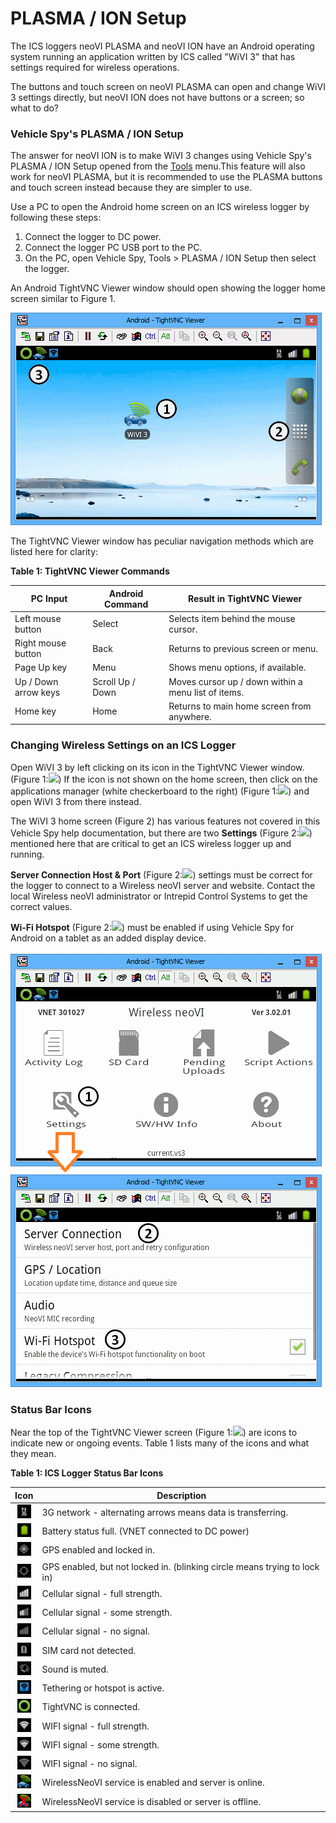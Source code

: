 # PLASMA / ION Setup

The ICS loggers neoVI PLASMA and neoVI ION have an Android operating system running an application written by ICS called "WiVI 3" that has settings required for wireless operations.

The buttons and touch screen on neoVI PLASMA can open and change WiVI 3 settings directly, but neoVI ION does not have buttons or a screen; so what to do?

### Vehicle Spy's PLASMA / ION Setup

The answer for neoVI ION is to make WiVI 3 changes using Vehicle Spy's PLASMA / ION Setup opened from the [Tools](./) menu.This feature will also work for neoVI PLASMA, but it is recommended to use the PLASMA buttons and touch screen instead because they are simpler to use.

Use a PC to open the Android home screen on an ICS wireless logger by following these steps:

1. Connect the logger to DC power.
2. Connect the logger PC USB port to the PC.
3. On the PC, open Vehicle Spy, Tools > PLASMA / ION Setup then select the logger.

An Android TightVNC Viewer window should open showing the logger home screen similar to Figure 1.

![Figure 1: Use Vehicle Spy's PLASMA / ION Setup to access the Android home screen on the device.](../../.gitbook/assets/PLASIONSetupTightVNCViewerHomeScreen.gif)

The TightVNC Viewer window has peculiar navigation methods which are listed here for clarity:

**Table 1: TightVNC Viewer Commands**

| PC Input             | Android Command  | Result in TightVNC Viewer                           |
| -------------------- | ---------------- | --------------------------------------------------- |
| Left mouse button    | Select           | Selects item behind the mouse cursor.               |
| Right mouse button   | Back             | Returns to previous screen or menu.                 |
| Page Up key          | Menu             | Shows menu options, if available.                   |
| Up / Down arrow keys | Scroll Up / Down | Moves cursor up / down within a menu list of items. |
| Home key             | Home             | Returns to main home screen from anywhere.          |

### Changing Wireless Settings on an ICS Logger

Open WiVI 3 by left clicking on its icon in the TightVNC Viewer window. (Figure 1:![](https://cdn.intrepidcs.net/support/VehicleSpy/assets/smOne.gif)) If the icon is not shown on the home screen, then click on the applications manager (white checkerboard to the right) (Figure 1:![](https://cdn.intrepidcs.net/support/VehicleSpy/assets/smTwo.gif)) and open WiVI 3 from there instead.

The WiVI 3 home screen (Figure 2) has various features not covered in this Vehicle Spy help documentation, but there are two **Settings** (Figure 2:![](https://cdn.intrepidcs.net/support/VehicleSpy/assets/smOne.gif)) mentioned here that are critical to get an ICS wireless logger up and running.

**Server Connection Host & Port** (Figure 2:![](https://cdn.intrepidcs.net/support/VehicleSpy/assets/smTwo.gif)) settings must be correct for the logger to connect to a Wireless neoVI server and website. Contact the local Wireless neoVI administrator or Intrepid Control Systems to get the correct values.

**Wi-Fi Hotspot** (Figure 2:![](https://cdn.intrepidcs.net/support/VehicleSpy/assets/smThree.gif)) must be enabled if using Vehicle Spy for Android on a tablet as an added display device.

![Figure 2: Open WiVI 3 / Settings to make changes to wireless logging parameters.](../../.gitbook/assets/PLASIONSetupWNAPKScreenTransitionFromHomeToSettings.gif)

### Status Bar Icons

Near the top of the TightVNC Viewer screen (Figure 1:![](https://cdn.intrepidcs.net/support/VehicleSpy/assets/smThree.gif)) are icons to indicate new or ongoing events. Table 1 lists many of the icons and what they mean.

**Table 1: ICS Logger Status Bar Icons**

|                                       Icon                                       | Description                                                               |
| :------------------------------------------------------------------------------: | ------------------------------------------------------------------------- |
| <img src="../../.gitbook/assets/3GActiveIcon22.gif" alt="" data-size="original"> | 3G network - alternating arrows means data is transferring.               |
|                 ![](../../.gitbook/assets/BatteryFullIcon22.gif)                 | Battery status full. (VNET connected to DC power)                         |
|                  ![](../../.gitbook/assets/GPSLockedIcon22.gif)                  | GPS enabled and locked in.                                                |
|                 ![](../../.gitbook/assets/GPSUnlockedIcon22.gif)                 | GPS enabled, but not locked in. (blinking circle means trying to lock in) |
|            ![](../../.gitbook/assets/CellSignalStrengthFullIcon22.gif)           | Cellular signal - full strength.                                          |
|          ![](../../.gitbook/assets/CellSignalStrengthPartialIcon22.gif)          | Cellular signal - some strength.                                          |
|            ![](../../.gitbook/assets/CellSignalStrengthNoneIcon22.gif)           | Cellular signal - no signal.                                              |
|                ![](../../.gitbook/assets/SIMCardMissingIcon22.gif)               | SIM card not detected.                                                    |
|                  ![](../../.gitbook/assets/SoundMutedIcon22.gif)                 | Sound is muted.                                                           |
|                   ![](../../.gitbook/assets/HotSpotIcon22.gif)                   | Tethering or hotspot is active.                                           |
|              ![](../../.gitbook/assets/TightVNCConnectedIcon22.gif)              | TightVNC is connected.                                                    |
|            ![](../../.gitbook/assets/WFISignalStrengthFullIcon22.gif)            | WIFI signal - full strength.                                              |
|            ![](../../.gitbook/assets/WFISignalStrength2barsIcon22.gif)           | WIFI signal - some strength.                                              |
|            ![](../../.gitbook/assets/WFISignalStrengthNoneIcon22.gif)            | WIFI signal - no signal.                                                  |
|                    ![](../../.gitbook/assets/WNappIcon22.gif)                    | WirelessNeoVI service is enabled and server is online.                    |
|                ![](../../.gitbook/assets/WNappDisabledIcon22.gif)                | WirelessNeoVI service is disabled or server is offline.                   |
